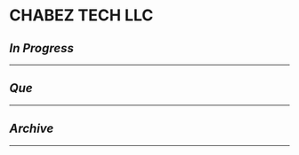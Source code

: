 # CHABEZ TECH LLC

## *In Progress*

--------------------

## *Que*

-----------------------------------
## *Archive*

-----------------------------------

